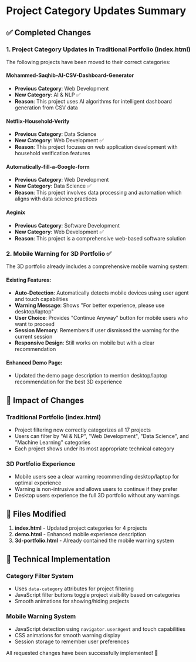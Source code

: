 # Project Category Updates Summary

## ✅ Completed Changes

### 1. **Project Category Updates in Traditional Portfolio (index.html)**

The following projects have been moved to their correct categories:

#### **Mohammed-Saqhib-AI-CSV-Dashboard-Generator**
- **Previous Category**: Web Development  
- **New Category**: AI & NLP ✅
- **Reason**: This project uses AI algorithms for intelligent dashboard generation from CSV data

#### **Netflix-Household-Verify**
- **Previous Category**: Data Science  
- **New Category**: Web Development ✅
- **Reason**: This project focuses on web application development with household verification features

#### **Automatically-fill-a-Google-form**
- **Previous Category**: Web Development  
- **New Category**: Data Science ✅
- **Reason**: This project involves data processing and automation which aligns with data science practices

#### **Aeginix**
- **Previous Category**: Software Development  
- **New Category**: Web Development ✅
- **Reason**: This project is a comprehensive web-based software solution

### 2. **Mobile Warning for 3D Portfolio** ✅

The 3D portfolio already includes a comprehensive mobile warning system:

#### **Existing Features:**
- **Auto-Detection**: Automatically detects mobile devices using user agent and touch capabilities
- **Warning Message**: Shows "For better experience, please use desktop/laptop" 
- **User Choice**: Provides "Continue Anyway" button for mobile users who want to proceed
- **Session Memory**: Remembers if user dismissed the warning for the current session
- **Responsive Design**: Still works on mobile but with a clear recommendation

#### **Enhanced Demo Page:**
- Updated the demo page description to mention desktop/laptop recommendation for the best 3D experience

## 🎯 Impact of Changes

### **Traditional Portfolio (index.html)**
- Project filtering now correctly categorizes all 17 projects
- Users can filter by "AI & NLP", "Web Development", "Data Science", and "Machine Learning" categories
- Each project shows under its most appropriate technical category

### **3D Portfolio Experience**
- Mobile users see a clear warning recommending desktop/laptop for optimal experience
- Warning is non-intrusive and allows users to continue if they prefer
- Desktop users experience the full 3D portfolio without any warnings

## 🔧 Files Modified

1. **index.html** - Updated project categories for 4 projects
2. **demo.html** - Enhanced mobile experience description
3. **3d-portfolio.html** - Already contained the mobile warning system

## 🚀 Technical Implementation

### **Category Filter System**
- Uses `data-category` attributes for project filtering
- JavaScript filter buttons toggle project visibility based on categories
- Smooth animations for showing/hiding projects

### **Mobile Warning System**
- JavaScript detection using `navigator.userAgent` and touch capabilities
- CSS animations for smooth warning display
- Session storage to remember user preferences

All requested changes have been successfully implemented! 🎉
